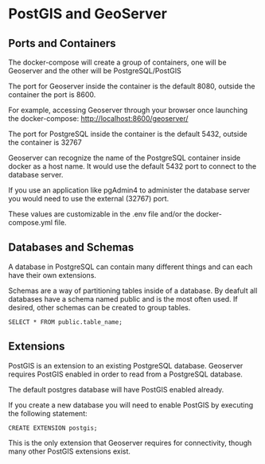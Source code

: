# PostGIS and GeoServer

## Ports and Containers

The docker-compose will create a group of containers, one will be Geoserver and the other will be PostgreSQL/PostGIS

The port for Geoserver inside the container is the default 8080, outside the container the port is 8600.

For example, accessing Geoserver through your browser once launching the docker-compose: [http://localhost:8600/geoserver/](http://localhost:8600/geoserver/)

The port for PostgreSQL inside the container is the default 5432, outside the container is 32767

Geoserver can recognize the name of the PostgreSQL container inside docker as a host name.  It would use the default 5432 port to connect to the database server.

If you use an application like pgAdmin4 to administer the database server you would need to use the external (32767) port.

These values are customizable in the .env file and/or the docker-compose.yml file.

## Databases and Schemas

A database in PostgreSQL can contain many different things and can each have their own extensions.

Schemas are a way of partitioning tables inside of a database.  By deafult all databases have a schema named public and is the most often used.  If desired, other schemas can be created to group tables.

`SELECT * FROM public.table_name;`

## Extensions

PostGIS is an extension to an existing PostgreSQL database.  Geoserver requires PostGIS enabled in order to read from a PostgreSQL database.

The default postgres database will have PostGIS enabled already.

If you create a new database you will need to enable PostGIS by executing the following statement:

`CREATE EXTENSION postgis;`

This is the only extension that Geoserver requires for connectivity, though many other PostGIS extensions exist.
